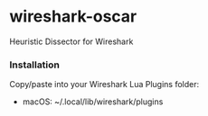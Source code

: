 # wireshark-oscar
Heuristic Dissector for Wireshark

### Installation

Copy/paste into your Wireshark Lua Plugins folder:

- macOS: ~/.local/lib/wireshark/plugins
